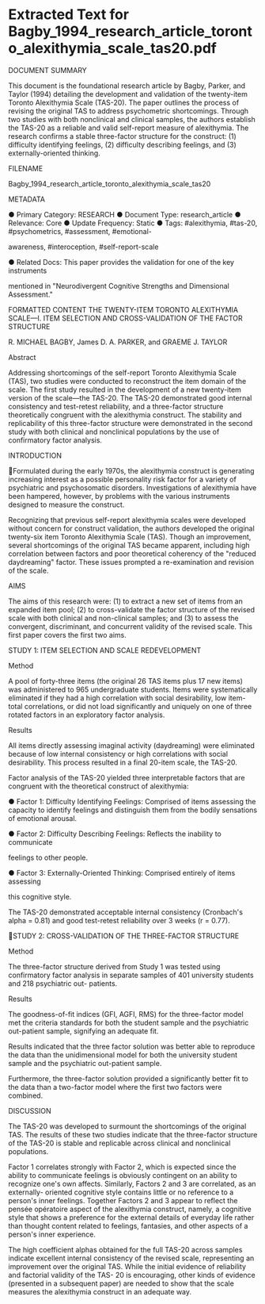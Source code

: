 # Extracted Text for Bagby_1994_research_article_toronto_alexithymia_scale_tas20.pdf

DOCUMENT SUMMARY

This document is the foundational research article by Bagby, Parker, and Taylor (1994) 
detailing the development and validation of the twenty-item Toronto Alexithymia 
Scale (TAS-20). The paper outlines the process of revising the original TAS to address 
psychometric shortcomings. Through two studies with both nonclinical and clinical 
samples, the authors establish the TAS-20 as a reliable and valid self-report measure of
alexithymia. The research confirms a stable three-factor structure for the construct: (1) 
difficulty identifying feelings, (2) difficulty describing feelings, and (3) externally-oriented 
thinking.

FILENAME

Bagby_1994_research_article_toronto_alexithymia_scale_tas20

METADATA

● Primary Category: RESEARCH
● Document Type: research_article
● Relevance: Core
● Update Frequency: Static
● Tags: #alexithymia, #tas-20, #psychometrics, #assessment, #emotional-

awareness, #interoception, #self-report-scale

● Related Docs: This paper provides the validation for one of the key instruments 

mentioned in "Neurodivergent Cognitive Strengths and Dimensional 
Assessment."

FORMATTED CONTENT
THE TWENTY-ITEM TORONTO ALEXITHYMIA SCALE—I. 
ITEM SELECTION AND CROSS-VALIDATION OF THE 
FACTOR STRUCTURE

R. MICHAEL BAGBY, James D. A. PARKER, and GRAEME J. TAYLOR

Abstract

Addressing shortcomings of the self-report Toronto Alexithymia Scale 
(TAS), two studies were conducted to reconstruct the item domain of the 
scale. The first study resulted in the development of a new twenty-item 
version of the scale—the TAS-20. The TAS-20 demonstrated good internal 
consistency and test-retest reliability, and a three-factor structure 
theoretically congruent with the alexithymia construct. The stability and 
replicability of this three-factor structure were demonstrated in the second 
study with both clinical and nonclinical populations by the use of 
confirmatory factor analysis.

INTRODUCTION

Formulated during the early 1970s, the alexithymia construct is generating increasing 
interest as a possible personality risk factor for a variety of psychiatric and 
psychosomatic disorders. Investigations of alexithymia have been hampered, however,
by problems with the various instruments designed to measure the construct.

Recognizing that previous self-report alexithymia scales were developed without 
concern for construct validation, the authors developed the original twenty-six item 
Toronto Alexithymia Scale (TAS). Though an improvement, several shortcomings of 
the original TAS became apparent, including high correlation between factors and poor 
theoretical coherency of the "reduced daydreaming" factor. These issues prompted a 
re-examination and revision of the scale.

AIMS

The aims of this research were: (1) to extract a new set of items from an expanded item 
pool; (2) to cross-validate the factor structure of the revised scale with both clinical and 
non-clinical samples; and (3) to assess the convergent, discriminant, and concurrent 
validity of the revised scale. This first paper covers the first two aims.

STUDY 1: ITEM SELECTION AND SCALE REDEVELOPMENT

Method

A pool of forty-three items (the original 26 TAS items plus 17 new items) was 
administered to 965 undergraduate students. Items were systematically eliminated if 
they had a high correlation with social desirability, low item-total correlations, or did not 
load significantly and uniquely on one of three rotated factors in an exploratory factor 
analysis.

Results

All items directly assessing imaginal activity (daydreaming) were eliminated because of 
low internal consistency or high correlations with social desirability. This process 
resulted in a final 20-item scale, the TAS-20.

Factor analysis of the TAS-20 yielded three interpretable factors that are congruent with
the theoretical construct of alexithymia:

● Factor 1: Difficulty Identifying Feelings: Comprised of items assessing the 
capacity to identify feelings and distinguish them from the bodily sensations of 
emotional arousal.

● Factor 2: Difficulty Describing Feelings: Reflects the inability to communicate 

feelings to other people.

● Factor 3: Externally-Oriented Thinking: Comprised entirely of items assessing 

this cognitive style.

The TAS-20 demonstrated acceptable internal consistency (Cronbach's alpha = 0.81) 
and good test-retest reliability over 3 weeks (r = 0.77).

STUDY 2: CROSS-VALIDATION OF THE THREE-FACTOR 
STRUCTURE

Method

The three-factor structure derived from Study 1 was tested using confirmatory factor 
analysis in separate samples of 401 university students and 218 psychiatric out-
patients.

Results

The goodness-of-fit indices (GFI, AGFI, RMS) for the three-factor model met the criteria 
standards for both the student sample and the psychiatric out-patient sample, signifying 
an adequate fit.

Results indicated that the three factor solution was better able to reproduce 
the data than the unidimensional model for both the university student 
sample and the psychiatric out-patient sample.

Furthermore, the three-factor solution provided a significantly better fit to the data than a
two-factor model where the first two factors were combined.

DISCUSSION

The TAS-20 was developed to surmount the shortcomings of the original TAS. The 
results of these two studies indicate that the three-factor structure of the TAS-20 is 
stable and replicable across clinical and nonclinical populations.

Factor 1 correlates strongly with Factor 2, which is expected since the ability 
to communicate feelings is obviously contingent on an ability to recognize 
one's own affects. Similarly, Factors 2 and 3 are correlated, as an externally-
oriented cognitive style contains little or no reference to a person's inner 
feelings. Together Factors 2 and 3 appear to reflect the pensée opératoire 
aspect of the alexithymia construct, namely, a cognitive style that shows a 
preference for the external details of everyday life rather than thought 
content related to feelings, fantasies, and other aspects of a person's inner 
experience.

The high coefficient alphas obtained for the full TAS-20 across samples indicate 
excellent internal consistency of the revised scale, representing an improvement over 
the original TAS. While the initial evidence of reliability and factorial validity of the TAS-
20 is encouraging, other kinds of evidence (presented in a subsequent paper) are 
needed to show that the scale measures the alexithymia construct in an adequate way.

